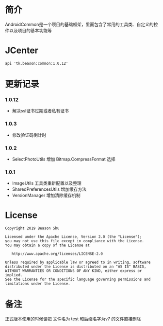 # 简介

AndroidCommon是一个项目的基础框架，里面包含了常用的工具类、自定义的控件以及项目的基本功能等


# JCenter
```
api 'tk.beason:common:1.0.12'
```


# 更新记录
### 1.0.12
- 解决ssl证书过期或者私有证书
### 1.0.3
- 修改验证码倒计时
### 1.0.2
- SelectPhotoUtils 增加 Bitmap.CompressFormat 选择
### 1.0.1
- ImageUtils 工具类重新配置以及整理
- SharedPreferencesUtils 增加缓存方法
- VersionManager 增加清除缓存机制


# License

    Copyright 2019 Beason Shu
    
    Licensed under the Apache License, Version 2.0 (the "License");
    you may not use this file except in compliance with the License.
    You may obtain a copy of the License at

       http://www.apache.org/licenses/LICENSE-2.0

    Unless required by applicable law or agreed to in writing, software
    distributed under the License is distributed on an "AS IS" BASIS,
    WITHOUT WARRANTIES OR CONDITIONS OF ANY KIND, either express or implied.
    See the License for the specific language governing permissions and
    limitations under the License.


# 备注
正式版本使用的时候请把 文件名为 test 和后缀名字为v7 的文件直接删除
